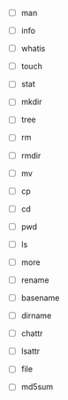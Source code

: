 
- [ ] man  
- [ ] info
- [ ] whatis
- [ ] touch
- [ ] stat
- [ ] mkdir
- [ ] tree
- [ ] rm
- [ ] rmdir
- [ ] mv
- [ ] cp
- [ ] cd
- [ ] pwd
- [ ] ls
- [ ] more
- [ ] rename
- [ ] basename
- [ ] dirname
- [ ] chattr
- [ ] lsattr
- [ ] file
- [ ] md5sum

